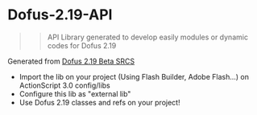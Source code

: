 Dofus-2.19-API
==============

>>API Library generated to develop easily modules or dynamic codes for Dofus 2.19

Generated from [Dofus 2.19 Beta SRCS](https://github.com/Emudofus/Dofus/tree/master2)

* Import the lib on your project (Using Flash Builder, Adobe Flash...) on ActionScript 3.0 config/libs
* Configure this lib as "external lib"
* Use Dofus 2.19 classes and refs on your project!
